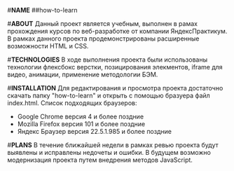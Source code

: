 
#**NAME**
##how-to-learn   

#**ABOUT**
Данный проект является учебным, выполнен в рамах прохождения курсов по веб-разработке от компании ЯндексПрактикум.
В рамках данного проекта продемонстрированы расширенные возможности HTML и CSS.  

#**TECHNOLOGIES**
В ходе выполнения проекта были использованы технологии флексбокс верстки, позицирования элекментов, iframe для видео, анимации, применение методологии БЭМ.  

#**INSTALLATION**
Для редактирования и просмотра проекта достаточно скачать папку "how-to-learn" и открыть с помощью бразуера файл index.html. Список подходящих браузеров:  
* Google Chrome версия 4 и более поздние  
* Mozilla Firefox версия 101 и более поздние  
* Яндекс Браузер версия 22.5.1.985 и более поздние  

#**PLANS**
В течение ближайшей недели в рамках ревью проекта будут выявлены и исправлены недочеты и ошибки. В будущем возможно модернизация проекта путем внедрения методов JavaScript.  
